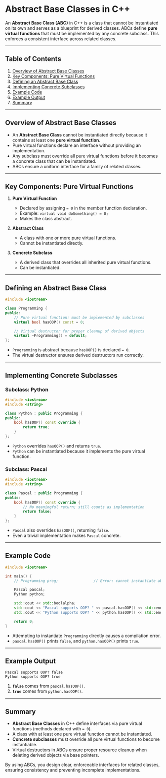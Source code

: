 # Abstract Base Classes in C++

An **Abstract Base Class (ABC)** in C++ is a class that cannot be instantiated on its own and serves as a blueprint for derived classes. ABCs define **pure virtual functions** that must be implemented by any concrete subclass. This enforces a consistent interface across related classes.

---

## Table of Contents

1. [Overview of Abstract Base Classes](#overview-of-abstract-base-classes)
2. [Key Components: Pure Virtual Functions](#key-components-pure-virtual-functions)
3. [Defining an Abstract Base Class](#defining-an-abstract-base-class)
4. [Implementing Concrete Subclasses](#implementing-concrete-subclasses)
5. [Example Code](#example-code)
6. [Example Output](#example-output)
7. [Summary](#summary)

---

## Overview of Abstract Base Classes

* An **Abstract Base Class** cannot be instantiated directly because it contains at least one **pure virtual function**.
* Pure virtual functions declare an interface without providing an implementation.
* Any subclass must override all pure virtual functions before it becomes a concrete class that can be instantiated.
* ABCs ensure a uniform interface for a family of related classes.

---

## Key Components: Pure Virtual Functions

1. **Pure Virtual Function**

   * Declared by assigning `= 0` in the member function declaration.
   * Example: `virtual void doSomething() = 0;`
   * Makes the class abstract.
2. **Abstract Class**

   * A class with one or more pure virtual functions.
   * Cannot be instantiated directly.
3. **Concrete Subclass**

   * A derived class that overrides all inherited pure virtual functions.
   * Can be instantiated.

---

## Defining an Abstract Base Class

```cpp
#include <iostream>

class Programming {
public:
    // Pure virtual function: must be implemented by subclasses
    virtual bool hasOOP() const = 0;

    // Virtual destructor for proper cleanup of derived objects
    virtual ~Programming() = default;
};
```

* `Programming` is abstract because `hasOOP()` is declared `= 0`.
* The virtual destructor ensures derived destructors run correctly.

---

## Implementing Concrete Subclasses

### Subclass: Python

```cpp
#include <iostream>
#include <string>

class Python : public Programming {
public:
    bool hasOOP() const override {
        return true;
    }
};
```

* `Python` overrides `hasOOP()` and returns `true`.
* `Python` can be instantiated because it implements the pure virtual function.

### Subclass: Pascal

```cpp
#include <iostream>
#include <string>

class Pascal : public Programming {
public:
    bool hasOOP() const override {
        // No meaningful return; still counts as implementation
        return false;
    }
};
```

* `Pascal` also overrides `hasOOP()`, returning `false`.
* Even a trivial implementation makes `Pascal` concrete.

---

## Example Code

```cpp
#include <iostream>

int main() {
    // Programming prog;                // Error: cannot instantiate abstract class

    Pascal pascal;
    Python python;

    std::cout << std::boolalpha;
    std::cout << "Pascal supports OOP? " << pascal.hasOOP() << std::endl;
    std::cout << "Python supports OOP? " << python.hasOOP() << std::endl;

    return 0;
}
```

* Attempting to instantiate `Programming` directly causes a compilation error.
* `pascal.hasOOP()` prints `false`, and `python.hasOOP()` prints `true`.

---

## Example Output

```text
Pascal supports OOP? false
Python supports OOP? true
```

1. **`false`** comes from `pascal.hasOOP()`.
2. **`true`** comes from `python.hasOOP()`.

---

## Summary

* **Abstract Base Classes** in C++ define interfaces via pure virtual functions (methods declared with `= 0`).
* A class with at least one pure virtual function cannot be instantiated.
* **Concrete subclasses** must override all pure virtual functions to become instantiable.
* Virtual destructors in ABCs ensure proper resource cleanup when deleting derived objects via base pointers.

By using ABCs, you design clear, enforceable interfaces for related classes, ensuring consistency and preventing incomplete implementations.
